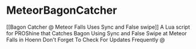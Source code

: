 # MeteorBagonCatcher
[[Bagon Catcher @ Meteor Falls Uses Sync and False swipe]]
A Lua script for PROShine that Catches Bagon Using Sync and False Swipe at Meteor Falls in Hoenn
Don't Forget To Check For Updates Frequently @
